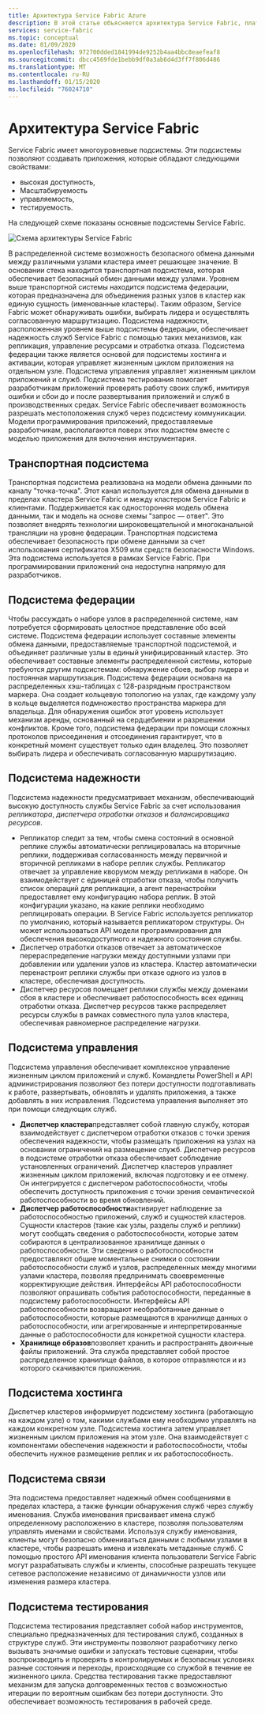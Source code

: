 ```yaml
---
title: Архитектура Service Fabric Azure
description: В этой статье объясняется архитектура Service Fabric, платформы распределенных систем, используемой для создания масштабируемых, надежных и легко управляемых приложений для облака.
services: service-fabric
ms.topic: conceptual
ms.date: 01/09/2020
ms.openlocfilehash: 972700dded1841994de9252b4aa4bbc8eaefeaf8
ms.sourcegitcommit: dbcc4569fde1bebb9df0a3ab6d4d3ff7f806d486
ms.translationtype: MT
ms.contentlocale: ru-RU
ms.lasthandoff: 01/15/2020
ms.locfileid: "76024710"
---
```

# <a name="service-fabric-architecture"></a>Архитектура Service Fabric

Service Fabric имеет многоуровневые подсистемы. Эти подсистемы позволяют создавать приложения, которые обладают следующими свойствами:

* высокая доступность,
* Масштабируемость
* управляемость,
* тестируемость.

На следующей схеме показаны основные подсистемы Service Fabric.

![Схема архитектуры Service Fabric](media/service-fabric-architecture/service-fabric-architecture.png)

В распределенной системе возможность безопасного обмена данными между различными узлами кластера имеет решающее значение. В основании стека находится транспортная подсистема, которая обеспечивает безопасный обмен данными между узлами. Уровнем выше транспортной системы находится подсистема федерации, которая предназначена для объединения разных узлов в кластер как единую сущность (именованные кластеры). Таким образом, Service Fabric может обнаруживать ошибки, выбирать лидера и осуществлять согласованную маршрутизацию. Подсистема надежности, расположенная уровнем выше подсистемы федерации, обеспечивает надежность служб Service Fabric с помощью таких механизмов, как репликация, управление ресурсами и отработка отказа. Подсистема федерации также является основой для подсистемы хостинга и активации, которая управляет жизненным циклом приложения на отдельном узле. Подсистема управления управляет жизненным циклом приложений и служб. Подсистема тестирования помогает разработчикам приложений проверять работу своих служб, имитируя ошибки и сбои до и после развертывания приложений и служб в производственных средах. Service Fabric обеспечивает возможность разрешать местоположения служб через подсистему коммуникации. Модели программирования приложений, предоставляемые разработчикам, располагаются поверх этих подсистем вместе с моделью приложения для включения инструментария.

## <a name="transport-subsystem"></a>Транспортная подсистема

Транспортная подсистема реализована на модели обмена данными по каналу "точка-точка". Этот канал используется для обмена данными в пределах кластера Service Fabric и между кластером Service Fabric и клиентами. Поддерживается как односторонняя модель обмена данными, так и модель на основе схемы "запрос — ответ". Это позволяет внедрять технологии широковещательной и многоканальной трансляции на уровне федерации. Транспортная подсистема обеспечивает безопасность при обмене данными за счет использования сертификатов X509 или средств безопасности Windows. Эта подсистема используется в рамках Service Fabric. При программировании приложений она недоступна напрямую для разработчиков.

## <a name="federation-subsystem"></a>Подсистема федерации

Чтобы рассуждать о наборе узлов в распределенной системе, нам потребуется сформировать целостное представление обо всей системе. Подсистема федерации использует составные элементы обмена данными, предоставляемые транспортной подсистемой, и объединяет различные узлы в единый унифицированный кластер. Это обеспечивает составные элементы распределенной системы, которые требуются другим подсистемам: обнаружение сбоев, выбор лидера и постоянная маршрутизация. Подсистема федерации основана на распределенных хэш-таблицах с 128-разрядным пространством маркера. Она создает кольцевую топологию на узлах, где каждому узлу в кольце выделяется подмножество пространства маркера для владельца. Для обнаружения ошибок этот уровень использует механизм аренды, основанный на сердцебиении и разрешении конфликтов. Кроме того, подсистема федерации при помощи сложных протоколов присоединения и отсоединения гарантирует, что в конкретный момент существует только один владелец. Это позволяет выбирать лидера и обеспечивать согласованную маршрутизацию.

## <a name="reliability-subsystem"></a>Подсистема надежности

Подсистема надежности предусматривает механизм, обеспечивающий высокую доступность службы Service Fabric за счет использования *репликатора*, *диспетчера отработки отказов* и *балансировщика ресурсов*.

* Репликатор следит за тем, чтобы смена состояний в основной реплике службы автоматически реплицировалась на вторичные реплики, поддерживая согласованность между первичной и вторичной репликами в наборе реплик службы. Репликатор отвечает за управление кворумом между репликами в наборе. Он взаимодействует с единицей отработки отказа, чтобы получить список операций для репликации, а агент перенастройки предоставляет ему конфигурацию набора реплик. В этой конфигурации указано, на какие реплики необходимо реплицировать операции. В Service Fabric используется репликатор по умолчанию, который называется репликатором структуры. Он может использоваться API модели программирования для обеспечения высокодоступного и надежного состояния службы.
* Диспетчер отработки отказов отвечает за автоматическое перераспределение нагрузки между доступными узлами при добавлении или удалении узлов из кластера. Кластер автоматически перенастроит реплики службы при отказе одного из узлов в кластере, обеспечивая доступность.
* Диспетчер ресурсов помещает реплики службы между доменами сбоя в кластере и обеспечивает работоспособность всех единиц отработки отказа. Диспетчер ресурсов также распределяет ресурсы службы в рамках совместного пула узлов кластера, обеспечивая равномерное распределение нагрузки.

## <a name="management-subsystem"></a>Подсистема управления

Подсистема управления обеспечивает комплексное управление жизненным циклом приложений и служб. Командлеты PowerShell и API администрирования позволяют без потери доступности подготавливать к работе, развертывать, обновлять и удалять приложения, а также добавлять в них исправления. Подсистема управления выполняет это при помощи следующих служб.

* **Диспетчер кластера**представляет собой главную службу, которая взаимодействует с диспетчером отработки отказов с точки зрения обеспечения надежности, чтобы размещать приложения на узлах на основании ограничений на размещение служб. Диспетчер ресурсов в подсистеме отработки отказа обеспечивает соблюдение установленных ограничений. Диспетчер кластеров управляет жизненным циклом приложений, включая подготовку и ее отмену. Он интегрируется с диспетчером работоспособности, чтобы обеспечить доступность приложения с точки зрения семантической работоспособности во время обновлений.
* **Диспетчер работоспособности**активирует наблюдение за работоспособностью приложений, служб и сущностей кластеров. Сущности кластеров (такие как узлы, разделы служб и реплики) могут сообщать сведения о работоспособности, которые затем собираются в централизованное хранилище данных о работоспособности. Эти сведения о работоспособности предоставляют общие моментальные снимки о состоянии работоспособности служб и узлов, распределенных между многими узлами кластера, позволяя предпринимать своевременные корректирующие действия. Интерфейсы API работоспособности позволяют опрашивать события работоспособности, переданные в подсистему работоспособности. Интерфейсы API работоспособности возвращают необработанные данные о работоспособности, которые размещаются в хранилище данных о работоспособности, или агрегированные и интерпретированные данные о работоспособности для конкретной сущности кластера.
* **Хранилище образов**позволяет хранить и распространять двоичные файлы приложений. Эта служба представляет собой простое распределенное хранилище файлов, в которое отправляются и из которого скачиваются приложения.

## <a name="hosting-subsystem"></a>Подсистема хостинга

Диспетчер кластеров информирует подсистему хостинга (работающую на каждом узле) о том, какими службами ему необходимо управлять на каждом конкретном узле. Подсистема хостинга затем управляет жизненным циклом приложения на этом узле. Она взаимодействует с компонентами обеспечения надежности и работоспособности, чтобы обеспечить нужное размещение реплик и их работоспособность.

## <a name="communication-subsystem"></a>Подсистема связи

Эта подсистема предоставляет надежный обмен сообщениями в пределах кластера, а также функции обнаружения служб через службу именования. Служба именования присваивает имена служб определенному расположению в кластере, позволяя пользователям управлять именами и свойствами. Используя службу именования, клиенты могут безопасно обмениваться данными с любыми узлами в кластере, чтобы разрешать имена и извлекать метаданные служб. С помощью простого API именования клиента пользователи Service Fabric могут разрабатывать службы и клиенты, способные разрешать текущее сетевое расположение независимо от динамичности узлов или изменения размера кластера.

## <a name="testability-subsystem"></a>Подсистема тестирования

Подсистема тестирования представляет собой набор инструментов, специально предназначенных для тестирования служб, созданных в структуре служб. Эти инструменты позволяют разработчику легко вызывать значимые ошибки и запускать тестовые сценарии, чтобы воспроизводить и проверять в контролируемых и безопасных условиях разные состояния и переходы, происходящие со службой в течение ее жизненного цикла. Средства тестирования также предоставляют механизм для запуска долговременных тестов с возможностью итерации по вероятным ошибкам без потери доступности. Это обеспечивает возможность тестирования в рабочей среде.
